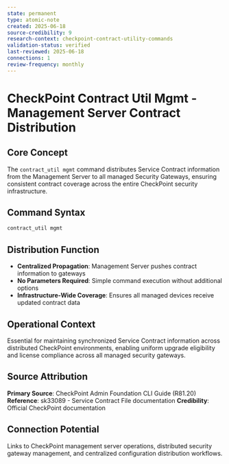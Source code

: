 ```yaml
---
state: permanent
type: atomic-note
created: 2025-06-18
source-credibility: 9
research-context: checkpoint-contract-utility-commands
validation-status: verified
last-reviewed: 2025-06-18
connections: 1
review-frequency: monthly
---
```


# CheckPoint Contract Util Mgmt - Management Server Contract Distribution

## Core Concept
The `contract_util mgmt` command distributes Service Contract information from the Management Server to all managed Security Gateways, ensuring consistent contract coverage across the entire CheckPoint security infrastructure.

## Command Syntax
```bash
contract_util mgmt
```

## Distribution Function
- **Centralized Propagation**: Management Server pushes contract information to gateways
- **No Parameters Required**: Simple command execution without additional options
- **Infrastructure-Wide Coverage**: Ensures all managed devices receive updated contract data

## Operational Context
Essential for maintaining synchronized Service Contract information across distributed CheckPoint environments, enabling uniform upgrade eligibility and license compliance across all managed security gateways.

## Source Attribution
**Primary Source**: CheckPoint Admin Foundation CLI Guide (R81.20)
**Reference**: sk33089 - Service Contract File documentation
**Credibility**: Official CheckPoint documentation

## Connection Potential
Links to CheckPoint management server operations, distributed security gateway management, and centralized configuration distribution workflows.